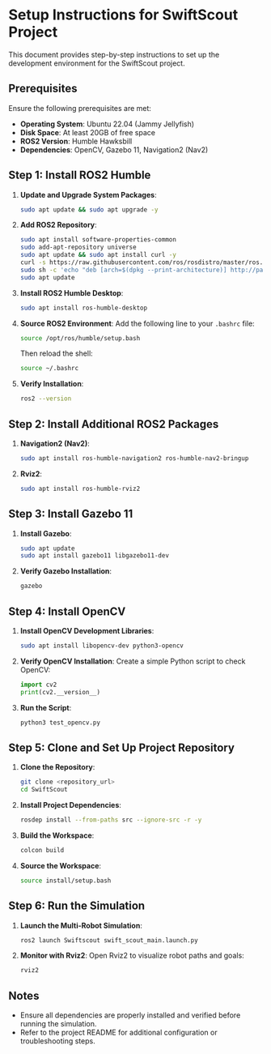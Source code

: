
# Setup Instructions for SwiftScout Project

This document provides step-by-step instructions to set up the development environment for the SwiftScout project.

## Prerequisites
Ensure the following prerequisites are met:

- **Operating System**: Ubuntu 22.04 (Jammy Jellyfish)
- **Disk Space**: At least 20GB of free space
- **ROS2 Version**: Humble Hawksbill
- **Dependencies**: OpenCV, Gazebo 11, Navigation2 (Nav2)

## Step 1: Install ROS2 Humble
1. **Update and Upgrade System Packages**:
   ```bash
   sudo apt update && sudo apt upgrade -y
   ```

2. **Add ROS2 Repository**:
   ```bash
   sudo apt install software-properties-common
   sudo add-apt-repository universe
   sudo apt update && sudo apt install curl -y
   curl -s https://raw.githubusercontent.com/ros/rosdistro/master/ros.asc | sudo apt-key add -
   sudo sh -c 'echo "deb [arch=$(dpkg --print-architecture)] http://packages.ros.org/ros2/ubuntu $(lsb_release -cs) main" > /etc/apt/sources.list.d/ros2-latest.list'
   sudo apt update
   ```

3. **Install ROS2 Humble Desktop**:
   ```bash
   sudo apt install ros-humble-desktop
   ```

4. **Source ROS2 Environment**:
   Add the following line to your `.bashrc` file:
   ```bash
   source /opt/ros/humble/setup.bash
   ```
   Then reload the shell:
   ```bash
   source ~/.bashrc
   ```

5. **Verify Installation**:
   ```bash
   ros2 --version
   ```

## Step 2: Install Additional ROS2 Packages
1. **Navigation2 (Nav2)**:
   ```bash
   sudo apt install ros-humble-navigation2 ros-humble-nav2-bringup
   ```

2. **Rviz2**:
   ```bash
   sudo apt install ros-humble-rviz2
   ```

## Step 3: Install Gazebo 11
1. **Install Gazebo**:
   ```bash
   sudo apt update
   sudo apt install gazebo11 libgazebo11-dev
   ```

2. **Verify Gazebo Installation**:
   ```bash
   gazebo
   ```

## Step 4: Install OpenCV
1. **Install OpenCV Development Libraries**:
   ```bash
   sudo apt install libopencv-dev python3-opencv
   ```

2. **Verify OpenCV Installation**:
   Create a simple Python script to check OpenCV:
   ```python
   import cv2
   print(cv2.__version__)
   ```

3. **Run the Script**:
   ```bash
   python3 test_opencv.py
   ```

## Step 5: Clone and Set Up Project Repository
1. **Clone the Repository**:
   ```bash
   git clone <repository_url>
   cd SwiftScout
   ```

2. **Install Project Dependencies**:
   ```bash
   rosdep install --from-paths src --ignore-src -r -y
   ```

3. **Build the Workspace**:
   ```bash
   colcon build
   ```

4. **Source the Workspace**:
   ```bash
   source install/setup.bash
   ```

## Step 6: Run the Simulation
1. **Launch the Multi-Robot Simulation**:
   ```bash
   ros2 launch Swiftscout swift_scout_main.launch.py
   ```

2. **Monitor with Rviz2**:
   Open Rviz2 to visualize robot paths and goals:
   ```bash
   rviz2
   ```


## Notes
- Ensure all dependencies are properly installed and verified before running the simulation.
- Refer to the project README for additional configuration or troubleshooting steps.
